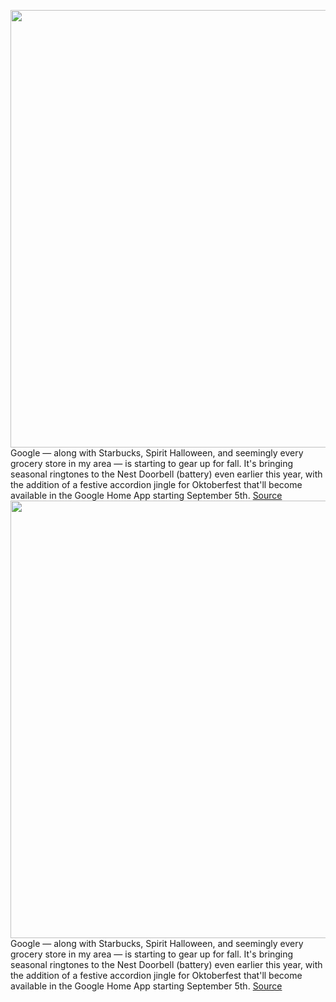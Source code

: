 <img src='https://cdn.vox-cdn.com/thumbor/ImvPfOjGaYA1wdCKcHmOuhWrR6o=/0x0:1966x1166/1200x800/filters:focal(373x502:687x816)/cdn.vox-cdn.com/uploads/chorus_image/image/71307404/Screenshot_2022_08_30_at_17.50.44.0.png' width='700px' /><br/>
Google — along with Starbucks, Spirit Halloween, and seemingly every grocery store in my area — is starting to gear up for fall. It's bringing seasonal ringtones to the Nest Doorbell (battery) even earlier this year, with the addition of a festive accordion jingle for Oktoberfest that'll become available in the Google Home App starting September 5th.
<a href='https://www.theverge.com/2022/8/31/23329855/google-nest-doorbell-fall-ringtones-halloween-oktoberfest-diwali'> Source <a/><img src='https://cdn.vox-cdn.com/thumbor/ImvPfOjGaYA1wdCKcHmOuhWrR6o=/0x0:1966x1166/1200x800/filters:focal(373x502:687x816)/cdn.vox-cdn.com/uploads/chorus_image/image/71307404/Screenshot_2022_08_30_at_17.50.44.0.png' width='700px' /><br/>
Google — along with Starbucks, Spirit Halloween, and seemingly every grocery store in my area — is starting to gear up for fall. It's bringing seasonal ringtones to the Nest Doorbell (battery) even earlier this year, with the addition of a festive accordion jingle for Oktoberfest that'll become available in the Google Home App starting September 5th.
<a href='https://www.theverge.com/2022/8/31/23329855/google-nest-doorbell-fall-ringtones-halloween-oktoberfest-diwali'> Source <a/>